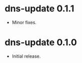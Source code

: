 dns-update 0.1.1
================================
- Minor fixes.

dns-update 0.1.0
================================
- Initial release.

